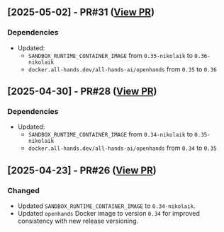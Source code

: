 ## [2025-05-02] - PR#31 ([View PR](https://github.com/KennyDizi/OHA/pull/31))

### Dependencies
- Updated:
  * `SANDBOX_RUNTIME_CONTAINER_IMAGE` from `0.35-nikolaik` to `0.36-nikolaik`
  * `docker.all-hands.dev/all-hands-ai/openhands` from `0.35` to `0.36`

## [2025-04-30] - PR#28 ([View PR](https://github.com/KennyDizi/OHA/pull/28))

### Dependencies
- Updated:
  * `SANDBOX_RUNTIME_CONTAINER_IMAGE` from `0.34-nikolaik` to `0.35-nikolaik`
  - `docker.all-hands.dev/all-hands-ai/openhands` from `0.34` to `0.35`

## [2025-04-23] - PR#26 ([View PR](https://github.com/KennyDizi/OHA/pull/26))

### Changed
- Updated `SANDBOX_RUNTIME_CONTAINER_IMAGE` to `0.34-nikolaik`.
- Updated `openhands` Docker image to version `0.34` for improved consistency with new release versioning.